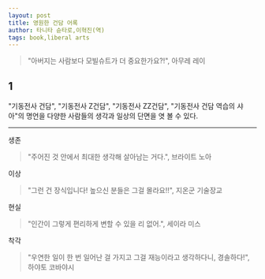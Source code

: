 ```yaml
---
layout: post
title: 영원한 건담 어록
author: 타니타 슌타로,이혁진(역)
tags: book,liberal arts
---
```


> "아버지는 사람보다 모빌슈트가 더 중요한가요?!", 아무레 레이

## 1
"기동전사 건담", "기동전사 Z건담", "기동전사 ZZ건담", "기동전사 건담 역습의 샤아"의 명언을 다양한 사람들의 생각과 일상의 단면을 엿 볼 수 있다.

----

생존
> "주어진 것 안에서 최대한 생각해 살아남는 거다.", 브라이트 노아

이상
> "그런 건 장식입니다! 높으신 분들은 그걸 몰라요!!", 지온군 기술장교

현실
> "인간이 그렇게 편리하게 변할 수 있을 리 없어.", 세이라 미스

착각
> "우연한 일이 한 번 일어난 걸 가지고 그걸 재능이라고 생각하다니, 경솔하다!", 하야토 코바야시






